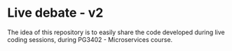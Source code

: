 # Live debate - v2

The idea of this repository is to easily share the code developed during live coding sessions, during PG3402 - Microservices course. 

